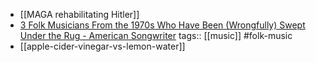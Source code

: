 - [[MAGA rehabilitating Hitler]]
- [3 Folk Musicians From the 1970s Who Have Been (Wrongfully) Swept Under the Rug - American Songwriter](https://americansongwriter.com/3-folk-musicians-from-the-1970s-who-have-been-wrongfully-swept-under-the-rug/)
  tags:: [[music]] #folk-music
- [[apple-cider-vinegar-vs-lemon-water]]